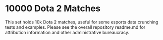 
# 10000 Dota 2 Matches

This set holds 10k Dota 2 matches, useful for some esports data crunching tests and examples. Please see the overall repository readme.md for attribution information and other administrative bureaucracy.

